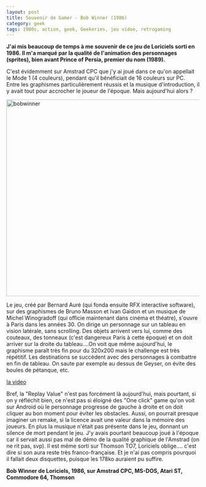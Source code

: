 ```yaml
---
layout: post
title: Souvenir de Gamer - Bob Winner (1986)
category: geek
tags: 1980s, action, geek, Geekeries, jeu video, retrogaming
---
```

**J'ai mis beaucoup de temps à me souvenir de ce jeu de Loriciels sorti en 1986. Il m'a marqué par la qualité de l'animation des personnages (sprites), bien avant Prince of Persia, premier du nom (1989).**

C'est évidemment sur Amstrad CPC que j'y ai joué dans ce qu'on appellait le Mode 1 (4 couleurs), pendant qu'il bénéficiait de 16 couleurs sur PC. Entre les graphismes particulièrement réussis et la musique d'introduction, il y avait tout pour accrocher le joueur de l'époque. Mais aujourd'hui alors ?

<img class="alignnone size-large wp-image-1739" src="https://cheziceman.files.wordpress.com/2016/08/bobwinner.jpg?w=730" alt="bobwinner" width="730" height="513" />

Le jeu, créé par Bernard Auré (qui fonda ensuite RFX interactive software), sur des graphismes de Bruno Masson et Ivan Gaidon et un musique de Michel Winogradoff (qui officie maintenant dans cinéma et théatre), s'ouvre à Paris dans les années 30. On dirige un personnage sur un tableau en vision latérale, sans scrolling. Des objets arrivent vers lui, comme des couteaux, des tonneaux (c'est dangereux Paris à cette époque) et on doit arriver sur la droite du tableau....On voit que même aujourd'hui, le graphisme paraît très fin pour du 320x200 mais le challenge est très répétitif. Les destinations se succèdent avec des personnages à combattre en fin de tableau. On saute par exemple au dessus de Geyser, on évite des boules de pétanque, etc.

[la video](https://www.youtube.com/watch?v=BLYGn8V34rI)

Bref, la "Replay Value" n'est pas forcément là aujourd'hui, mais pourtant, si on y réfléchit bien, ce n'est pas si éloigné des "One click" game qu'on voit sur Android où le personnage progresse de gauche à droite et on doit cliquer au bon moment pour éviter les obstacles. Aussi, on pourrait presque imaginer un remake, si la licence avait une valeur dans la mémoire des joueurs. En plus la musique n'était pas présente dans le jeu, donnant un silence de mort pendant le jeu. J'y avais pourtant beaucoup joué à l'époque car il servait aussi pas mal de démo de la qualité graphique de l'Amstrad (on ne rit pas, svp). Il est même sorti sur Thomson TO7, Loriciels oblige.... c'est dire si son aura reste très franco-française. Et je n'ai pas compris pourquoi il fallait deux disquettes, puisque les 178ko auraient pu suffire.

**Bob Winner de Loriciels, 1986, sur Amstrad CPC, MS-DOS, Atari ST, Commodore 64, Thomson**
